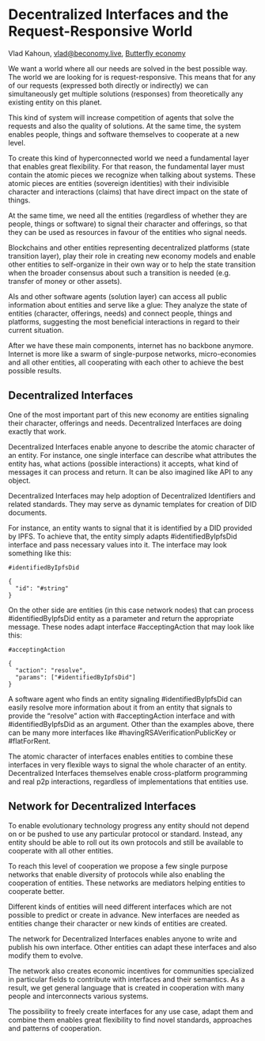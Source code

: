 # Decentralized Interfaces and the Request-Responsive World

Vlad Kahoun, <vlad@beconomy.live>, [Butterfly economy](http://beconomy.live)

We want a world where all our needs are solved in the best possible way. The world we are looking for is request-responsive. This means that for any of our requests (expressed both directly or indirectly) we can simultaneously get multiple solutions (responses) from theoretically any existing entity on this planet.

This kind of system will increase competition of agents that solve the requests and also the quality of solutions. At the same time, the system enables people, things and software themselves to cooperate at a new level.

To create this kind of hyperconnected world we need a fundamental layer that enables great flexibility. For that reason, the fundamental layer must contain the atomic pieces we recognize when talking about systems. These atomic pieces are entities (sovereign identities) with their indivisible character and interactions (claims) that have direct impact on the state of things.

At the same time, we need all the entities (regardless of whether they are people, things or software) to signal their character and offerings, so that they can be used as resources in favour of the entities who signal needs.

Blockchains and other entities representing decentralized platforms (state transition layer), play their role in creating new economy models and enable other entities to self-organize in their own way or to help the state transition when the broader consensus about such a transition is needed (e.g. transfer of money or other assets).

AIs and other software agents (solution layer) can access all public information about entities and serve like a glue: They analyze the state of entities (character, offerings, needs) and connect people, things and platforms, suggesting the most beneficial interactions in regard to their current situation.

After we have these main components, internet has no backbone anymore. Internet is more like a swarm of single-purpose networks, micro-economies and all other entities, all cooperating with each other to achieve the best possible results.

## Decentralized Interfaces

One of the most important part of this new economy are entities signaling their character, offerings and needs. Decentralized Interfaces are doing exactly that work.

Decentralized Interfaces enable anyone to describe the atomic character of an entity. For instance, one single interface can describe what attributes the entity has, what actions (possible interactions) it accepts, what kind of messages it can process and return. It can be also imagined like API to any object.

Decentralized Interfaces may help adoption of Decentralized Identifiers and related standards. They may serve as dynamic templates for creation of DID documents.

For instance, an entity wants to signal that it is identified by a DID provided by IPFS. To achieve that, the entity simply adapts #identifiedByIpfsDid interface and pass necessary values into it. The interface may look something like this:


```
#identifiedByIpfsDid

{
  "id": "#string"
}

```

On the other side are entities (in this case network nodes) that can process #identifiedByIpfsDid entity as a parameter and return the appropriate message. These nodes adapt interface #acceptingAction that may look like this:


```
#acceptingAction

{
  "action": "resolve",
  "params": ["#identifiedByIpfsDid"]
}

```

A software agent who finds an entity signaling #identifiedByIpfsDid can easily resolve more information about it from an entity that signals to provide the “resolve” action with #acceptingAction interface and with #identifiedByIpfsDid as an argument. Other than the examples above, there can be many more interfaces like #havingRSAVerificationPublicKey or #flatForRent.

The atomic character of interfaces enables entities to combine these interfaces in very flexible ways to signal the whole character of an entity. Decentralized Interfaces themselves enable cross-platform programming and real p2p interactions, regardless of implementations that entities use.

## Network for Decentralized Interfaces

To enable evolutionary technology progress any entity should not depend on or be pushed to use any particular protocol or standard. Instead, any entity should be able to roll out its own protocols and still be available to cooperate with all other entities.

To reach this level of cooperation we propose a few single purpose networks that enable diversity of protocols while also enabling the cooperation of entities. These networks are mediators helping entities to cooperate better.

Different kinds of entities will need different interfaces which are not possible to predict or create in advance. New interfaces are needed as entities change their character or new kinds of entities are created.

The network for Decentralized Interfaces enables anyone to write and publish his own interface. Other entities can adapt these interfaces and also modify them to evolve.

The network also creates economic incentives for communities specialized in particular fields to contribute with interfaces and their semantics. As a result, we get general language that is created in cooperation with many people and interconnects various systems.

The possibility to freely create interfaces for any use case, adapt them and combine them enables great flexibility to find novel standards, approaches and patterns of cooperation.